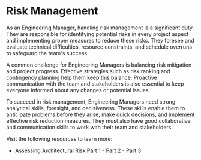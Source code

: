 # Risk Management

As an Engineering Manager, handling risk management is a significant duty. They are responsible for identifying potential risks in every project aspect and implementing proper measures to reduce these risks. They foresee and evaluate technical difficulties, resource constraints, and schedule overruns to safeguard the team's success.

A common challenge for Engineering Managers is balancing risk mitigation and project progress. Effective strategies such as risk ranking and contingency planning help them keep this balance. Proactive communication with the team and stakeholders is also essential to keep everyone informed about any changes or potential issues.

To succeed in risk management, Engineering Managers need strong analytical skills, foresight, and decisiveness. These skills enable them to anticipate problems before they arise, make quick decisions, and implement effective risk reduction measures. They must also have good collaborative and communication skills to work with their team and stakeholders.

Visit the following resources to learn more:

- Assessing Architectural Risk [Part 1](https://www.youtube.com/watch?v=qHCG6j-ZRgU) - [Part 2](https://www.youtube.com/watch?v=dcLh0CL294E) - [Part 3](https://www.youtube.com/watch?v=iJD909A7Yv0)
